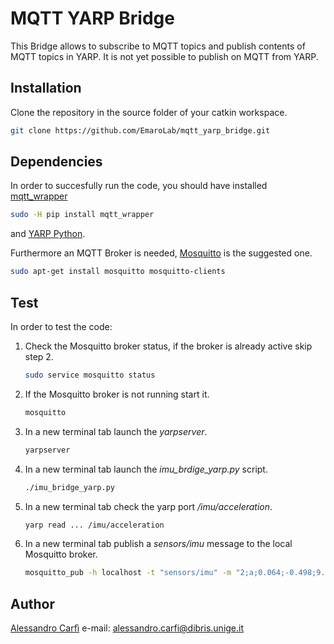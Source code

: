 # MQTT YARP Bridge

This Bridge allows to subscribe to MQTT topics and publish contents of MQTT topics in YARP. It is not yet possible to publish on MQTT from YARP.

## Installation

Clone the repository in the source folder of your catkin workspace.

```bash
git clone https://github.com/EmaroLab/mqtt_yarp_bridge.git
```

## Dependencies

In order to succesfully run the code, you should have installed [mqtt_wrapper](https://pypi.org/project/mqtt-wrapper/#description) 

```bash
sudo -H pip install mqtt_wrapper
```

and [YARP Python](http://wiki.icub.org/wiki/YARP).

Furthermore an MQTT Broker is needed, [Mosquitto](https://mosquitto.org/documentation/) is the suggested one.

```bash
sudo apt-get install mosquitto mosquitto-clients
```

## Test

In order to test the code:

1. Check the Mosquitto broker status, if the broker is already active skip step 2.
    ```bash
    sudo service mosquitto status
    ```

1. If the Mosquitto broker is not running start it.
    ```bash
    mosquitto
    ```

1. In a new terminal tab launch the _yarpserver_.
    ```bash
    yarpserver
    ```

1. In a new terminal tab launch the _imu_brdige_yarp.py_ script.
    ```bash
    ./imu_bridge_yarp.py
    ```

1. In a new terminal tab check the yarp port _/imu/acceleration_.
    ```bash
    yarp read ... /imu/acceleration

    ```
1. In a new terminal tab publish a _sensors/imu_ message to the local Mosquitto broker.
    ```bash
    mosquitto_pub -h localhost -t "sensors/imu" -m "2;a;0.064;-0.498;9.478;0.043;-0.574;9.385;1547657301369;1547657301379;2;g;-0.001;-0.001;0.0;0.0;0.0;0.0;1547657301362;1547657301382;"
    ```

## Author

[Alessandro Carfì](https://github.com/ACarfi) e-mail: alessandro.carfi@dibris.unige.it